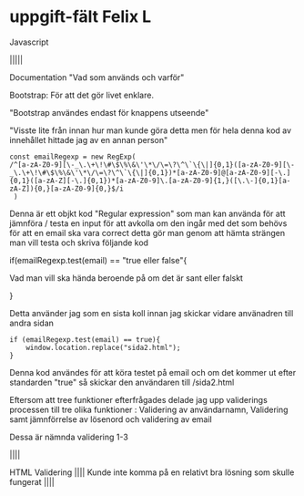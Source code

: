 # uppgift-fält Felix L

Javascript


|||||

Documentation "Vad som används och varför"

Bootstrap: För att det gör livet enklare.

"Bootstrap användes endast för knappens utseende"


"Visste lite från innan hur man kunde göra detta men för hela denna kod av innehållet hittade jag av en annan person"


    const emailRegexp = new RegExp(
    /^[a-zA-Z0-9][\-_\.\+\!\#\$\%\&\'\*\/\=\?\^\`\{\|]{0,1}([a-zA-Z0-9][\-_\.\+\!\#\$\%\&\'\*\/\=\?\^\`\{\|]{0,1})*[a-zA-Z0-9]@[a-zA-Z0-9][-\.]{0,1}([a-zA-Z][-\.]{0,1})*[a-zA-Z0-9]\.[a-zA-Z0-9]{1,}([\.\-]{0,1}[a-zA-Z]){0,}[a-zA-Z0-9]{0,}$/i
     )
  
  
  Denna är ett objkt kod  "Regular expression" som man kan använda för att jämnföra / testa en input för att avkolla om den ingår med det som behövs för att en email ska vara correct detta gör man genom att hämta strängen man vill testa och skriva följande kod
  
if(emailRegexp.test(email) == "true eller false"{

  Vad man vill ska hända beroende på om det är sant eller falskt
  
}

Detta använder jag som en sista koll innan jag skickar vidare använadren till andra sidan


    if (emailRegexp.test(email) == true){
        window.location.replace("sida2.html");
    }


Denna kod användes för att köra testet på email och om det kommer ut efter standarden "true" så skickar den användaren till /sida2.html


Eftersom att tree funktioner efterfrågades delade jag upp validerings processen till tre olika funktioner : Validering av användarnamn, Validering samt jämnförrelse av lösenord
och validering av email

Dessa är nämnda validering 1-3

||||

HTML Validering 
||||
Kunde inte komma på en relativt bra lösning som skulle fungerat
||||
